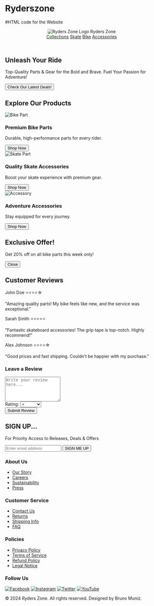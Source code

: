# Ryderszone

#HTML code for the Website 

<!DOCTYPE html>
<html lang="en">
<head>
  <meta charset="UTF-8">
  <meta name="viewport" content="width=device-width, initial-scale=1.0">
  <title>Ryders Zone</title>
  <link rel="stylesheet" href="style.css">
  <link href="https://fonts.googleapis.com/css2?family=Press+Start+2P&display=swap" rel="stylesheet">
</head>
<body>
  <header class="main-header">
    <div class="logo">
      <img src="images/logo.png" alt="Ryders Zone Logo">
      <span>Ryders Zone</span>
    </div>
    <nav class="nav-links">
      <a href="collections.html">Collections</a>
      <a href="#skate">Skate</a>
      <a href="#bike">Bike</a>
      <a href="#accessories">Accessories</a>
    </nav>
  </header>

  <section class="banner">
    <div class="overlay">
      <h1>Unleash Your Ride</h1>
      <p>Top-Quality Parts & Gear for the Bold and Brave. Fuel Your Passion for Adventure!</p>
      <button class="cta-button" onclick="showPromo()">Check Our Latest Deals!</button>
    </div>
  </section>

  <main>
    <section class="products">
      <h2>Explore Our Products</h2>
      <div class="product-grid">
        <div class="product fade-in">
          <img src="images/bike-part.jpg" alt="Bike Part">
          <h3>Premium Bike Parts</h3>
          <p>Durable, high-performance parts for every rider.</p>
          <button class="buy-button">Shop Now</button>
        </div>
        <div class="product fade-in">
          <img src="images/skate-part.jpg" alt="Skate Part">
          <h3>Quality Skate Accessories</h3>
          <p>Boost your skate experience with premium gear.</p>
          <button class="buy-button">Shop Now</button>
        </div>
        <div class="product fade-in">
          <img src="images/accessory.jpg" alt="Accessory">
          <h3>Adventure Accessories</h3>
          <p>Stay equipped for every journey.</p>
          <button class="buy-button">Shop Now</button>
        </div>
      </div>
    </section>
  </main>

  <section class="promo" id="promo-section">
    <div class="promo-content">
      <h2>Exclusive Offer!</h2>
      <p>Get 20% off on all bike parts this week only!</p>
      <button class="close-button" onclick="closePromo()">Close</button>
    </div>
  </section>

  <section class="reviews">
    <h2>Customer Reviews</h2>
    <div class="review-container">
      <div class="review fade-in">
        <div class="review-header">
          <span class="reviewer-name">John Doe</span>
          <span class="review-rating">⭐⭐⭐⭐☆</span>
        </div>
        <p class="review-text">"Amazing quality parts! My bike feels like new, and the service was exceptional."</p>
      </div>
      <div class="review fade-in">
        <div class="review-header">
          <span class="reviewer-name">Sarah Smith</span>
          <span class="review-rating">⭐⭐⭐⭐⭐</span>
        </div>
        <p class="review-text">"Fantastic skateboard accessories! The grip tape is top-notch. Highly recommend!"</p>
      </div>
      <div class="review fade-in">
        <div class="review-header">
          <span class="reviewer-name">Alex Johnson</span>
          <span class="review-rating">⭐⭐⭐⭐☆</span>
        </div>
        <p class="review-text">"Good prices and fast shipping. Couldn't be happier with my purchase."</p>
      </div>
    </div>
    <div class="leave-review fade-in">
      <h3>Leave a Review</h3>
      <textarea placeholder="Write your review here..." rows="5"></textarea>
      <div class="rating">
        <label for="rating">Rating: </label>
        <select id="rating">
          <option value="1">⭐</option>
          <option value="2">⭐⭐</option>
          <option value="3">⭐⭐⭐</option>
          <option value="4">⭐⭐⭐⭐</option>
          <option value="5">⭐⭐⭐⭐⭐</option>
        </select>
      </div>
      <button class="submit-review">Submit Review</button>
    </div>
  </section>

  <section class="signup">
    <div class="signup-container">
      <div class="signup-text">
        <h2>SIGN UP...</h2>
        <p>For Priority Access to Releases, Deals & Offers</p>
      </div>
      <form id="signup-form">
        <input type="email" id="email" placeholder="Enter email address" required />
        <button type="submit" class="signup-button">SIGN ME UP</button>
      </form>
    </div>
  </section>

  <footer class="footer">
    <div class="footer-container">
      <div class="footer-section">
        <h3>About Us</h3>
        <ul>
          <li><a href="#">Our Story</a></li>
          <li><a href="#">Careers</a></li>
          <li><a href="#">Sustainability</a></li>
          <li><a href="#">Press</a></li>
        </ul>
      </div>
      <div class="footer-section">
        <h3>Customer Service</h3>
        <ul>
          <li><a href="#">Contact Us</a></li>
          <li><a href="#">Returns</a></li>
          <li><a href="#">Shipping Info</a></li>
          <li><a href="#">FAQ</a></li>
        </ul>
      </div>
      <div class="footer-section">
        <h3>Policies</h3>
        <ul>
          <li><a href="#">Privacy Policy</a></li>
          <li><a href="#">Terms of Service</a></li>
          <li><a href="#">Refund Policy</a></li>
          <li><a href="#">Legal Notice</a></li>
        </ul>
      </div>
      <div class="footer-section">
        <h3>Follow Us</h3>
        <div class="social-links">
          <a href="#"><img src="icons/facebook.png" alt="Facebook"></a>
          <a href="#"><img src="icons/instagram.png" alt="Instagram"></a>
          <a href="#"><img src="icons/twitter.png" alt="Twitter"></a>
          <a href="#"><img src="icons/youtube.png" alt="YouTube"></a>
        </div>
      </div>
    </div>
    <div class="footer-bottom">
      <p>&copy; 2024 Ryders Zone. All rights reserved. Designed by Bruno Muniz.</p>
    </div>
  </footer>

  <script src="script.js"></script>
</body>
</html>
